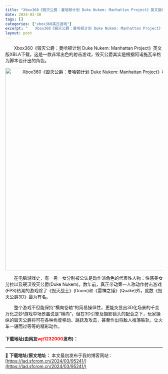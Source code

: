 ```yaml
---
title: "Xbox360《毁灭公爵：曼哈顿计划 Duke Nukem: Manhattan Project》英文版XBLA下载"
date: 2024-03-30
tags: []
categories: ["xbox360英日游戏"]
excerpt: "　　Xbox360《毁灭公爵：曼哈顿计划 Duke Nukem: Manhattan Project》英文版XBLA下载，这是一款非常出色的射击游戏，毁灭公爵其实是根据阿诺施瓦辛格为脚本设计出的角色。 　　在电脑游戏史，有一男一女分别被公认是动作派角色的代表性人物：性感美女劳拉以及硬汉毁灭公爵(Du&hellip;"
layout: post
---
```


 <p>　　Xbox360《毁灭公爵：曼哈顿计划 Duke Nukem: Manhattan Project》英文版XBLA下载，这是一款非常出色的射击游戏，毁灭公爵其实是根据阿诺施瓦辛格为脚本设计出的角色。</p> <p align="center"><img align="" border="0" src="https://lad.sfcrom.cn/wp-content/uploads/2024/03/20240330_6607e14b7e4be.jpg" width="646" alt="Xbox360《毁灭公爵：曼哈顿计划 Duke Nukem: Manhattan Project》英文版XBLA下载" /></p> <p>　　在电脑游戏史，有一男一女分别被公认是动作派角色的代表性人物：性感美女劳拉以及硬汉毁灭公爵(Duke Nukem)。数年前，真正带动第一人称动作射击游戏(FPS)热潮的游戏除了《毁灭战士》(Doom)和《雷神之锤》(Quake)外，就数《毁灭公爵3D》最为有名。</p> <p>　　整个游戏不但能保持&ldquo;横向卷轴&rdquo;的简易操纵性，更能突显出3D化场景的千变万化之妙!游戏中场景虽说是&ldquo;横向&rdquo;，但在3D引擎及摄影镜头的配合之下，玩家操纵的毁灭公爵将可在各种角度移动、跳跃及攻击，甚至作出将敌人推落铁轨，让火车一辗而过等等的精彩动作。</p> <p><h4>下载地址(由网友<font color="red">wjt1232000</font>发布)：</h4></p> 

---
📖 **下载地址/原文地址：** 本文最初发布于我的博客网站：[https://lad.sfcrom.cn/2024/03/95241/](https://lad.sfcrom.cn/2024/03/95241/)
